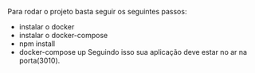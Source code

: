 Para rodar o projeto basta seguir os seguintes passos: 

- instalar o docker
- instalar o docker-compose
-  npm install
-  docker-compose up
 Seguindo isso sua aplicação deve estar no ar na porta(3010).
